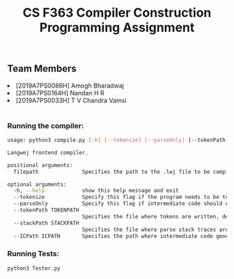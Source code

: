 <h1 align="center" style="text-decoration:none;"> 
    <b>CS F363 Compiler Construction</b>
    <br>
    Programming Assignment
</h1></center>
<br>

## Team Members

<li>[2019A7PS0086H] Amogh Bharadwaj </li>
<li>[2019A7PS0164H] Nandan H R </li>
<li>[2019A7PS0033H] T V Chandra Vamsi</li>

<br>

### Running the compiler:

```bash
usage: python3 compile.py [-h] [--tokenize] [--parseOnly] [--tokenPath TOKENPATH] [--stackPath STACKPATH] [--ICPath ICPATH] filepath

Langwej frontend compiler.

positional arguments:
  filepath              Specifies the path to the .lwj file to be compiled

optional arguments:
  -h, --help            show this help message and exit
  --tokenize            Specify this flag if the program needs to be tokenized only, defaults to False
  --parseOnly           Specify this flag if intermediate code should not be generated, defaults to False
  --tokenPath TOKENPATH
                        Specifies the file where tokens are written, defaults to parseTokens.txt
  --stackPath STACKPATH
                        Specifies the file where parse stack traces are written, defaults to parseStack.txt
  --ICPath ICPATH       Specifies the path where intermediate code generated is written, defaults to parseIC.txt
```

### Running Tests:

```bash
python3 Tester.py
```
